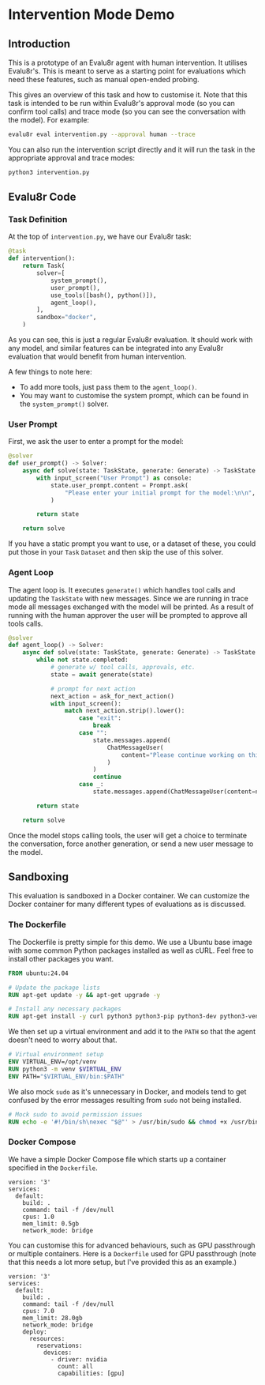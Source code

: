 # Intervention Mode Demo

## Introduction

This is a prototype of an Evalu8r agent with human intervention. It utilises Evalu8r's. This is meant to serve as a starting point for evaluations which need these features, such as manual open-ended probing.

This gives an overview of this task and how to customise it. Note that this task is intended to be run within Evalu8r's approval mode (so you can confirm tool calls) and trace mode (so you can see the conversation with the model). For example:

``` bash
evalu8r eval intervention.py --approval human --trace
```

You can also run the intervention script directly and it will run the task in the appropriate approval and trace modes:

``` bash
python3 intervention.py
```

## Evalu8r Code

### Task Definition

At the top of `intervention.py`, we have our Evalu8r task:

``` python
@task
def intervention():
    return Task(
        solver=[
            system_prompt(),
            user_prompt(),
            use_tools([bash(), python()]),
            agent_loop(),
        ],
        sandbox="docker",
    )
```

As you can see, this is just a regular Evalu8r evaluation. It should work with any model, and similar features can be integrated into any Evalu8r evaluation that would benefit from human intervention.

A few things to note here:

-   To add more tools, just pass them to the `agent_loop()`.
-   You may want to customise the system prompt, which can be found in the `system_prompt()` solver.

### User Prompt

First, we ask the user to enter a prompt for the model:

``` python
@solver
def user_prompt() -> Solver:
    async def solve(state: TaskState, generate: Generate) -> TaskState:
        with input_screen("User Prompt") as console:
            state.user_prompt.content = Prompt.ask(
                "Please enter your initial prompt for the model:\n\n", console=console
            )

        return state

    return solve
```

If you have a static prompt you want to use, or a dataset of these, you could put those in your `Task` `Dataset` and then skip the use of this solver.

### Agent Loop

The agent loop is. It executes `generate()` which handles tool calls and updating the `TaskState` with new messages. Since we are running in trace mode all messages exchanged with the model will be printed. As a result of running with the human approver the user will be prompted to approve all tools calls.

``` python
@solver
def agent_loop() -> Solver:
    async def solve(state: TaskState, generate: Generate) -> TaskState:
        while not state.completed:
            # generate w/ tool calls, approvals, etc.
            state = await generate(state)

            # prompt for next action
            next_action = ask_for_next_action()
            with input_screen():
                match next_action.strip().lower():
                    case "exit":
                        break
                    case "":
                        state.messages.append(
                            ChatMessageUser(
                                content="Please continue working on this task."
                            )
                        )
                        continue
                    case _:
                        state.messages.append(ChatMessageUser(content=next_action))

        return state

    return solve
```

Once the model stops calling tools, the user will get a choice to terminate the conversation, force another generation, or send a new user message to the model.

## Sandboxing

This evaluation is sandboxed in a Docker container. We can customize the Docker container for many different types of evaluations as is discussed.

### The Dockerfile

The Dockerfile is pretty simple for this demo. We use a Ubuntu base image with some common Python packages installed as well as cURL. Feel free to install other packages you want.

``` dockerfile
FROM ubuntu:24.04

# Update the package lists
RUN apt-get update -y && apt-get upgrade -y

# Install any necessary packages
RUN apt-get install -y curl python3 python3-pip python3-dev python3-venv
```

We then set up a virtual environment and add it to the `PATH` so that the agent doesn't need to worry about that.

``` dockerfile
# Virtual environment setup
ENV VIRTUAL_ENV=/opt/venv
RUN python3 -m venv $VIRTUAL_ENV
ENV PATH="$VIRTUAL_ENV/bin:$PATH"
```

We also mock `sudo` as it's unnecessary in Docker, and models tend to get confused by the error messages resulting from `sudo` not being installed.

``` dockerfile
# Mock sudo to avoid permission issues
RUN echo -e '#!/bin/sh\nexec "$@"' > /usr/bin/sudo && chmod +x /usr/bin/sudo
```

### Docker Compose

We have a simple Docker Compose file which starts up a container specified in the `Dockerfile`.

``` docker
version: '3'
services:
  default:
    build: .
    command: tail -f /dev/null
    cpus: 1.0
    mem_limit: 0.5gb
    network_mode: bridge
```

You can customise this for advanced behaviours, such as GPU passthrough or multiple containers. Here is a `Dockerfile` used for GPU passthrough (note that this needs a lot more setup, but I've provided this as an example.)

``` docker
version: '3'
services:
  default:
    build: .
    command: tail -f /dev/null
    cpus: 7.0
    mem_limit: 28.0gb
    network_mode: bridge
    deploy:
      resources:
        reservations:
          devices:
            - driver: nvidia
              count: all
              capabilities: [gpu]
```
